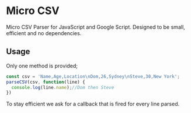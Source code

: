 # Micro CSV
Micro CSV Parser for JavaScript and Google Script. Designed to be small, 
efficient and no dependencies.

## Usage
Only one method is provided;
```js
const csv = 'Name,Age,Location\nDom,26,Sydney\nSteve,30,New York';
parseCSV(csv, function(line) {
  console.log(line.name);//Dom then Steve
})
```
To stay efficient we ask for a callback that is fired for every line parsed.